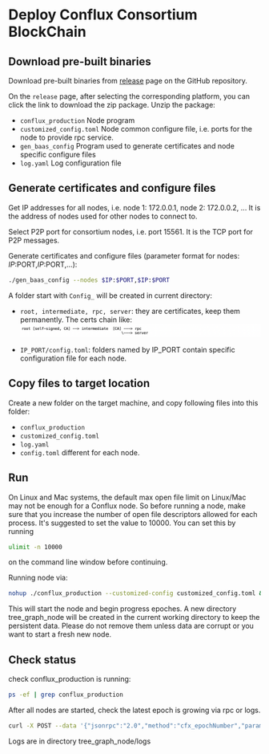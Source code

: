 # Deploy Conflux Consortium BlockChain

## Download pre-built binaries
Download pre-built binaries from [release](https://github.com/tree-graph/conflux-consortium/releases) page on the GitHub repository.

On the ``release`` page, after selecting the corresponding platform, you can click the link to download the zip package. Unzip the package:

* ``conflux_production`` Node program
* ``customized_config.toml`` Node common configure file, i.e. ports for the node to provide rpc service. 
* ``gen_baas_config`` Program used to generate certificates and node specific configure files
* ``log.yaml`` Log configuration file

## Generate certificates and configure files
Get IP addresses for all nodes, i.e. node 1: 172.0.0.1, node 2: 172.0.0.2, ... It is the address of nodes used for other nodes to connect to.

Select P2P port for consortium nodes, i.e. port 15561. It is the TCP port for P2P messages.

Generate certificates and configure files (parameter format for nodes: $IP:$PORT,$IP:$PORT,...):

```bash
./gen_baas_config --nodes $IP:$PORT,$IP:$PORT
```

A folder start with ``Config_`` will be created in current directory:

* ``root, intermediate, rpc, server``: they are certificates, keep them permanently. The certs chain like:  
![1](./image/cert.png)

* ``IP_PORT/config.toml``: folders named by IP_PORT contain specific configuration file for each node.


## Copy files to target location
Create a new folder on the target machine, and copy following files into this folder:
* ``conflux_production``
* ``customized_config.toml``
* ``log.yaml``
* ``config.toml`` different for each node.

## Run
On Linux and Mac systems, the default max open file limit on Linux/Mac may not be enough for a Conflux node. So before running a node, make sure that you increase the number of open file descriptors allowed for each process. It's suggested to set the value to 10000. You can set this by running
```bash
ulimit -n 10000
```
 on the command line window before continuing.

Running node via:

```bash
nohup ./conflux_production --customized-config customized_config.toml &
```

This will start the node and begin progress epoches.
A new directory tree_graph_node will be created in the current working directory to keep the persistent data. Please do not remove them unless data are corrupt or you want to start a fresh new node.

## Check status
check conflux_production is running:

```bash
ps -ef | grep conflux_production
```

After all nodes are started, check the latest epoch is growing via rpc or logs.

```bash
curl -X POST --data '{"jsonrpc":"2.0","method":"cfx_epochNumber","params":[],"id":1}' -H "Content-Type: application/json" localhost:$PORT
```

Logs are in directory tree_graph_node/logs
